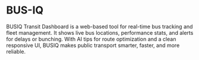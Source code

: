 # BUS-IQ
BUSIQ Transit Dashboard is a web-based tool for real-time bus tracking and fleet management. It shows live bus locations, performance stats, and alerts for delays or bunching. With AI tips for route optimization and a clean responsive UI, BUSIQ makes public transport smarter, faster, and more reliable.
